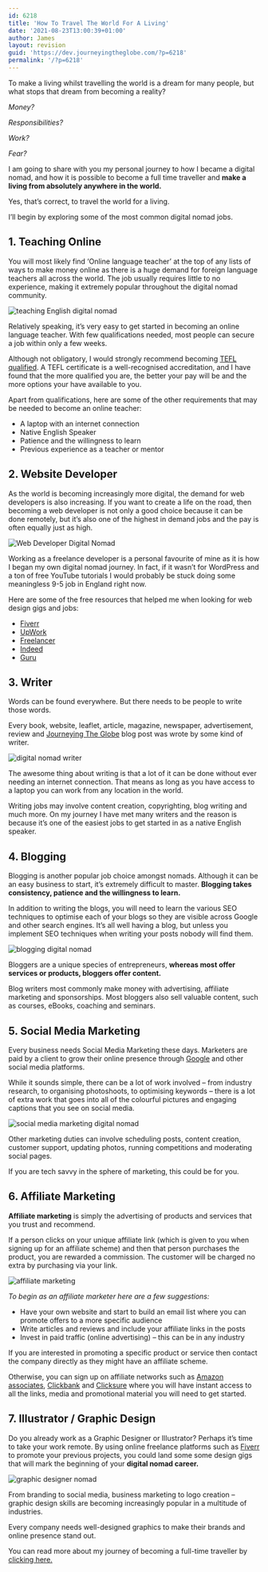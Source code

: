 ```yaml
---
id: 6218
title: 'How To Travel The World For A Living'
date: '2021-08-23T13:00:39+01:00'
author: James
layout: revision
guid: 'https://dev.journeyingtheglobe.com/?p=6218'
permalink: '/?p=6218'
---
```


To make a living whilst travelling the world is a dream for many people, but what stops that dream from becoming a reality?<span class="Apple-converted-space"> </span>

*Money?*

*Responsibilities?<span class="Apple-converted-space"> </span>*

*Work?<span class="Apple-converted-space"> </span>*

*Fear?*

I am going to share with you my personal journey to how I became a digital nomad, and how it is possible to become a full time traveller and **make a living from absolutely anywhere in the world.<span class="Apple-converted-space"> </span>**

Yes, that’s correct, to travel the world for a living.<span class="Apple-converted-space"> </span>

I’ll begin by exploring some of the most common digital nomad jobs.

## 1. Teaching Online

You will most likely find ‘Online language teacher’ at the top of any lists of ways to make money online as there is a huge demand for foreign language teachers all across the world. The job usually requires little to no experience, making it extremely popular throughout the digital nomad community.<span class="Apple-converted-space"> </span>

![teaching English digital nomad](https://dev.journeyingtheglobe.com/wp-content/uploads/2021/03/teachenglishinthailand1-300x215-1.jpg)

Relatively speaking, it’s very easy to get started in becoming an online language teacher. With few qualifications needed, most people can secure a job within only a few weeks.<span class="Apple-converted-space"> </span>

Although not obligatory, I would strongly recommend becoming [TEFL qualified](https://www.tefl.org/). A TEFL certificate is a well-recognised accreditation, and I have found that the more qualified you are, the better your pay will be and the more options your have available to you.<span class="Apple-converted-space"> </span>

Apart from qualifications, here are some of the other requirements that may be needed to become an online teacher:

- A laptop with an internet connection
- Native English Speaker
- Patience and the willingness to learn
- Previous experience as a teacher or mentor

## 2. Website Developer<span class="Apple-converted-space"> </span>

As the world is becoming increasingly more digital, the demand for web developers is also increasing. If you want to create a life on the road, then becoming a web developer is not only a good choice because it can be done remotely, but it’s also one of the highest in demand jobs and the pay is often equally just as high.<span class="Apple-converted-space"> </span>

![Web Developer Digital Nomad](https://dev.journeyingtheglobe.com/wp-content/uploads/2021/03/unnamed-file-300x200-1.jpg)

Working as a freelance developer is a personal favourite of mine as it is how I began my own digital nomad journey. In fact, if it wasn’t for WordPress and a ton of free YouTube tutorials I would probably be stuck doing some meaningless 9-5 job in England right now.

Here are some of the free resources that helped me when looking for web design gigs and jobs:<span class="Apple-converted-space"> </span>

- [Fiverr](https://www.fiverr.com/)
- [UpWork](https://www.upwork.com/)
- [Freelancer](https://www.freelancer.co.uk/)<span class="Apple-converted-space"> </span>
- [Indeed](https://www.indeed.co.uk/?r=us)
- [Guru](https://www.guru.com/?Ref=login.aspx)

## 3. Writer

Words can be found everywhere. But there needs to be people to write those words.<span class="Apple-converted-space"> </span>

Every book, website, leaflet, article, magazine, newspaper, advertisement, review and [Journeying The Globe](https://dev.journeyingtheglobe.com/) blog post was wrote by some kind of writer.<span class="Apple-converted-space"> </span>

![digital nomad writer](https://dev.journeyingtheglobe.com/wp-content/uploads/2021/03/IMG_6346-1024x682-300x200-1.jpg)

The awesome thing about writing is that a lot of it can be done without ever needing an internet connection. That means as long as you have access to a laptop you can work from any location in the world.<span class="Apple-converted-space"> </span>

Writing jobs may involve content creation, copyrighting, blog writing and much more. On my journey I have met many writers and the reason is because it’s one of the easiest jobs to get started in as a native English speaker.<span class="Apple-converted-space"> </span>

## 4. Blogging<span class="Apple-converted-space"> </span>

Blogging is another popular job choice amongst nomads. Although it can be an easy business to start, it’s extremely difficult to master. **Blogging takes consistency, patience and the willingness to learn.**

In addition to writing the blogs, you will need to learn the various SEO techniques to optimise each of your blogs so they are visible across Google and other search engines. It’s all well having a blog, but unless you implement SEO techniques when writing your posts nobody will find them.<span class="Apple-converted-space"> </span>

![blogging digital nomad](https://dev.journeyingtheglobe.com/wp-content/uploads/2021/03/blogging-300x180-1.jpg)

Bloggers are a unique species of entrepreneurs, **whereas most offer services or products, bloggers offer content.<span class="Apple-converted-space"> </span>**

Blog writers most commonly make money with advertising, affiliate marketing and sponsorships. Most bloggers also sell valuable content, such as courses, eBooks, coaching and seminars.<span class="Apple-converted-space"> </span>

## 5. Social Media Marketing

Every business needs Social Media Marketing these days. Marketers are paid by a client to grow their online presence through [Google](https://www.google.com/) and other social media platforms.<span class="Apple-converted-space"> </span>

While it sounds simple, there can be a lot of work involved – from industry research, to organising photoshoots, to optimising keywords – there is a lot of extra work that goes into all of the colourful pictures and engaging captions that you see on social media.<span class="Apple-converted-space"> </span>

![social media marketing digital nomad](https://dev.journeyingtheglobe.com/wp-content/uploads/2021/03/socialmediatools-300x180-1.jpg)

Other marketing duties can involve scheduling posts, content creation, customer support, updating photos, running competitions and moderating social pages.<span class="Apple-converted-space"> </span>

If you are tech savvy in the sphere of marketing, this could be for you.

## 6. Affiliate Marketing

**Affiliate marketing** is simply the advertising of products and services that you trust and recommend.

If a person clicks on your unique affiliate link (which is given to you when signing up for an affiliate scheme) and then that person purchases the product, you are rewarded a commission. The customer will be charged no extra by purchasing via your link.

![affiliate marketing](https://dev.journeyingtheglobe.com/wp-content/uploads/2021/03/ext-300x169-1.jpeg)

*To begin as an affiliate marketer here are a few suggestions:<span class="Apple-converted-space"> </span>*

- Have your own website and start to build an email list where you can promote offers to a more specific audience
- Write articles and reviews and include your affiliate links in the posts
- Invest in paid traffic (online advertising) – this can be in any industry

If you are interested in promoting a specific product or service then contact the company directly as they might have an affiliate scheme.

Otherwise, you can sign up on affiliate networks such as [Amazon associates](https://affiliate-program.amazon.com/), [Clickbank](https://www.clickbank.com/) and [Clicksure](http://clicksure.com/) where you will have instant access to all the links, media and promotional material you will need to get started.

## 7. Illustrator / Graphic Design

Do you already work as a Graphic Designer or Illustrator? Perhaps it’s time to take your work remote. By using online freelance platforms such as [Fiverr](https://www.fiverr.com/) to promote your previous projects, you could land some some design gigs that will mark the beginning of your **digital nomad career.**

![graphic designer nomad](https://dev.journeyingtheglobe.com/wp-content/uploads/2021/03/role-graphic-designer-elearning-team-300x168-1.jpg)

From branding to social media, business marketing to logo creation – graphic design skills are becoming increasingly popular in a multitude of industries.

Every company needs well-designed graphics to make their brands and online presence stand out.<span class="Apple-converted-space"> </span>

You can read more about my journey of becoming a full-time traveller by [clicking here.](https://dev.journeyingtheglobe.com/about-us/)